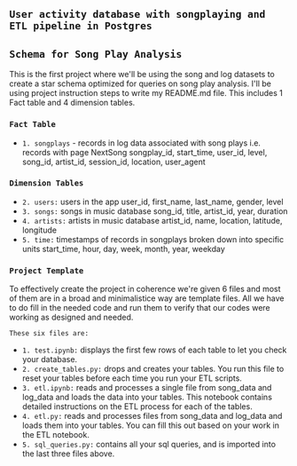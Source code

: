 
## `User activity database with songplaying and  ETL pipeline in Postgres`
## `Schema for Song Play Analysis`

This is the first project where we'll be using the song and log datasets to create a star schema optimized for queries on song play analysis. I'll be using project instruction steps to write my README.md file. This includes 1 Fact table and 4 dimension tables.

### `Fact Table` ###
- `1. songplays` - records in log data associated with song plays i.e. records with page NextSong
songplay_id, start_time, user_id, level, song_id, artist_id, session_id, location, user_agent

### `Dimension Tables` ###
- `2. users:`  users in the app
               user_id, first_name, last_name, gender, level
- `3. songs:`  songs in music database
                song_id, title, artist_id, year, duration
- `4. artists:`  artists in music database
                 artist_id, name, location, latitude, longitude
- `5. time:`  timestamps of records in songplays broken down into specific units
                start_time, hour, day, week, month, year, weekday

### `Project Template`
To effectively create the project in coherence we're given 6 files and most of them are in a broad and minimalistice way are template files. All we have to do 
fill in the needed code and run them to verify that our codes were working as designed and needed.

`These six files are:`
- `1. test.ipynb:` displays the first few rows of each table to let you check your database.
- `2. create_tables.py:` drops and creates your tables. You run this file to reset your tables before each time you run your ETL scripts.
- `3. etl.ipynb:` reads and processes a single file from song_data and log_data and loads the data into your tables. This notebook contains detailed instructions on the ETL process for each of the tables.
- `4. etl.py:` reads and processes files from song_data and log_data and loads them into your tables. You can fill this out based on your work in the ETL notebook.
- `5. sql_queries.py:` contains all your sql queries, and is imported into the last three files above.
